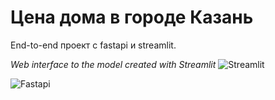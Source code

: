 # Цена дома в городе Казань
End-to-end проект с fastapi и streamlit. 

*Web interface to the model created with Streamlit*
![Streamlit](https://user-images.githubusercontent.com/84677924/202902921-e68304a8-1601-494b-9041-406da618c2ab.png)

![Fastapi](https://user-images.githubusercontent.com/84677924/202902906-f35fbeb6-f476-47d7-9585-f440955851cb.png)
